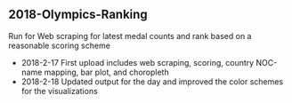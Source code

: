 ## 2018-Olympics-Ranking

<!-- ##### View report in nbviewer: http://nbviewer.jupyter.org/url/farazhb.com/data/   -->

Run for Web scraping for latest medal counts and rank based on a reasonable scoring scheme

- 2018-2-17   First upload includes web scraping, scoring, country NOC-name mapping, bar plot, and choropleth
- 2018-2-18   Updated output for the day and improved the color schemes for the visualizations

